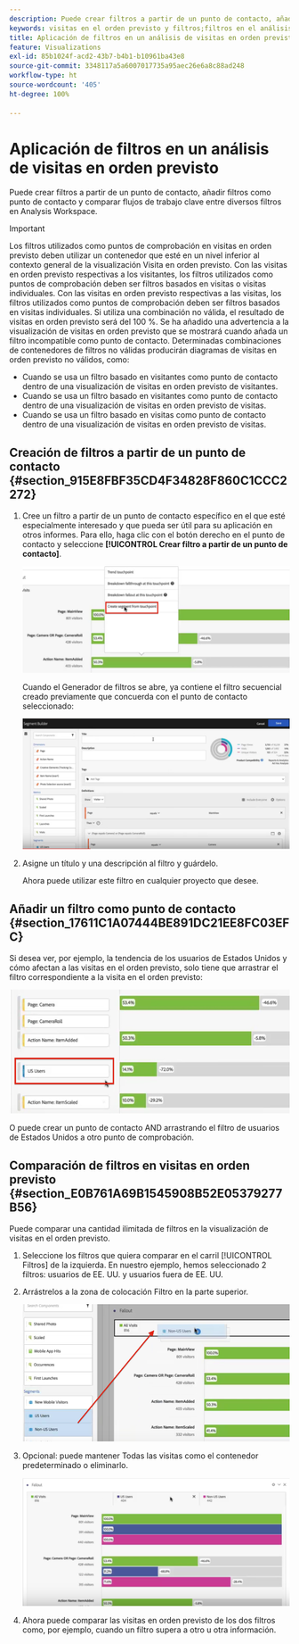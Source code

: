 ```yaml
---
description: Puede crear filtros a partir de un punto de contacto, añadir filtros como punto de contacto y comparar flujos de trabajo clave entre diversos filtros en Analysis Workspace.
keywords: visitas en el orden previsto y filtros;filtros en el análisis de visitas en el orden previsto;comparar filtros en visitas en el orden previsto
title: Aplicación de filtros en un análisis de visitas en orden previsto
feature: Visualizations
exl-id: 85b1024f-acd2-43b7-b4b1-b10961ba43e8
source-git-commit: 3348117a5a6007017735a95aec26e6a8c88ad248
workflow-type: ht
source-wordcount: '405'
ht-degree: 100%

---
```


# Aplicación de filtros en un análisis de visitas en orden previsto

Puede crear filtros a partir de un punto de contacto, añadir filtros como punto de contacto y comparar flujos de trabajo clave entre diversos filtros en Analysis Workspace.

>[!IMPORTANT]
>
>Los filtros utilizados como puntos de comprobación en visitas en orden previsto deben utilizar un contenedor que esté en un nivel inferior al contexto general de la visualización Visita en orden previsto. Con las visitas en orden previsto respectivas a los visitantes, los filtros utilizados como puntos de comprobación deben ser filtros basados en visitas o visitas individuales. Con las visitas en orden previsto respectivas a las visitas, los filtros utilizados como puntos de comprobación deben ser filtros basados en visitas individuales. Si utiliza una combinación no válida, el resultado de visitas en orden previsto será del 100 %. Se ha añadido una advertencia a la visualización de visitas en orden previsto que se mostrará cuando añada un filtro incompatible como punto de contacto. Determinadas combinaciones de contenedores de filtros no válidas producirán diagramas de visitas en orden previsto no válidos, como:

* Cuando se usa un filtro basado en visitantes como punto de contacto dentro de una visualización de visitas en orden previsto de visitantes.
* Cuando se usa un filtro basado en visitantes como punto de contacto dentro de una visualización de visitas en orden previsto de visitas.
* Cuando se usa un filtro basado en visitas como punto de contacto dentro de una visualización de visitas en orden previsto de visitas.

## Creación de filtros a partir de un punto de contacto {#section_915E8FBF35CD4F34828F860C1CCC2272}

1. Cree un filtro a partir de un punto de contacto específico en el que esté especialmente interesado y que pueda ser útil para su aplicación en otros informes. Para ello, haga clic con el botón derecho en el punto de contacto y seleccione **[!UICONTROL Crear filtro a partir de un punto de contacto]**.

   ![](assets/segment-from-touchpoint.png)

   Cuando el Generador de filtros se abre, ya contiene el filtro secuencial creado previamente que concuerda con el punto de contacto seleccionado:

   ![](assets/segment-builder.png)

1. Asigne un título y una descripción al filtro y guárdelo.

   Ahora puede utilizar este filtro en cualquier proyecto que desee.

## Añadir un filtro como punto de contacto {#section_17611C1A07444BE891DC21EE8FC03EFC}

Si desea ver, por ejemplo, la tendencia de los usuarios de Estados Unidos y cómo afectan a las visitas en el orden previsto, solo tiene que arrastrar el filtro correspondiente a la visita en el orden previsto:

![](assets/segment-touchpoint.png)

O puede crear un punto de contacto AND arrastrando el filtro de usuarios de Estados Unidos a otro punto de comprobación.

## Comparación de filtros en visitas en orden previsto {#section_E0B761A69B1545908B52E05379277B56}

Puede comparar una cantidad ilimitada de filtros en la visualización de visitas en el orden previsto.

1. Seleccione los filtros que quiera comparar en el carril [!UICONTROL Filtros] de la izquierda. En nuestro ejemplo, hemos seleccionado 2 filtros: usuarios de EE. UU. y usuarios fuera de EE. UU.
1. Arrástrelos a la zona de colocación Filtro en la parte superior.

   ![](assets/segment-drop.png)

1. Opcional: puede mantener Todas las visitas como el contenedor predeterminado o eliminarlo.

   ![](assets/seg-compare.png)

1. Ahora puede comparar las visitas en orden previsto de los dos filtros como, por ejemplo, cuando un filtro supera a otro u otra información.
